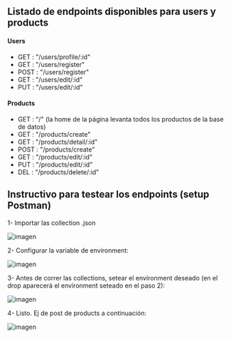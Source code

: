 Listado de endpoints disponibles para users y products
--
#### Users
- GET : "/users/profile/:id"
- GET : "/users/register"
- POST : "/users/register"
- GET : "/users/edit/:id"
- PUT : "/users/edit/:id"

#### Products
- GET : "/" (la home de la página levanta todos los productos de la base de datos)
- GET : "/products/create"
- GET : "/products/detail/:id"
- POST : "/products/create"
- GET : "/products/edit/:id"
- PUT : "/products/edit/:id"
- DEL : "/products/delete/:id"

Instructivo para testear los endpoints (setup Postman)
--
1- Importar las collection .json

![imagen](https://user-images.githubusercontent.com/1665906/184467387-d26adf51-29ab-44ab-9e93-d1293dcf1549.png)

2- Configurar la variable de environment:

![imagen](https://user-images.githubusercontent.com/1665906/184467396-bf5a0673-5ff9-4968-93f9-d43b63a7f441.png)

3- Antes de correr las collections, setear el environment deseado (en el drop aparecerá el environment seteado en el paso 2):

![imagen](https://user-images.githubusercontent.com/1665906/184467442-5b8df31a-757f-4a2b-9df2-22eb4ca5110e.png)

4- Listo. Ej de post de products a continuación:

![imagen](https://user-images.githubusercontent.com/1665906/184467509-aba85809-329d-4ec5-8c3d-d667b88007eb.png)
